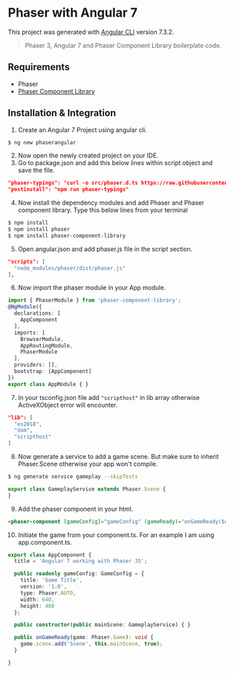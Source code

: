 # Phaser with Angular 7

This project was generated with [Angular CLI](https://github.com/angular/angular-cli) version 7.3.2.
> Phaser 3, Angular 7 and Phaser Component Library boilerplate code.

## Requirements
- Phaser
- [Phaser Component Library](https://github.com/TristanBonsor/phaser-component-library)

## Installation & Integration

1. Create an Angular 7 Project using angular cli. 
```bash
$ ng new phaserangular
```
2. Now open the newly created project on your IDE.
3. Go to package.json and add this below lines within script object and save the file.
```json
"phaser-typings": "curl -o src/phaser.d.ts https://raw.githubusercontent.com/photonstorm/phaser3-docs/master/typescript/phaser.d.ts",
"postinstall": "npm run phaser-typings"
```
4. Now install the dependency modules and add Phaser and Phaser component library. Type this below lines from your terminal
```bash
$ npm install
$ npm install phaser
$ npm install phaser-component-library
```

5. Open angular.json and add phaser.js file in the script section.
```json
"scripts": [
  "node_modules/phaser/dist/phaser.js"
],
```

6. Now import the phaser module in your App module.
```typescript
import { PhaserModule } from 'phaser-component-library';
@NgModule({
  declarations: [
    AppComponent
  ],
  imports: [
    BrowserModule,
    AppRoutingModule,
    PhaserModule
  ],
  providers: [],
  bootstrap: [AppComponent]
})
export class AppModule { }
```


7. In your tsconfig.json file add `"scripthost"` in lib array otherwise ActiveXObject error will encounter.
```json
"lib": [
  "es2018",
  "dom",
  "scripthost"
]
```

8. Now generate a service to add a game scene. But make sure to inherit Phaser.Scene otherwise your app won't compile.
```bash
$ ng generate service gameplay --skipTests
```
```typescript
export class GameplayService extends Phaser.Scene {
}
```
9. Add the phaser component in your html.
``` html
<phaser-component [gameConfig]="gameConfig" (gameReady)="onGameReady($event)"></phaser-component>
```
10. Initiate the game from your component.ts. For an example I am using app.component.ts.
```typescript
export class AppComponent {
  title = 'Angular 7 working with Phaser JS';

  public readonly gameConfig: GameConfig = {
    title: 'Game Title',
    version: '1.0',
    type: Phaser.AUTO,
    width: 640,
    height: 480
  };

  public constructor(public mainScene: GameplayService) { }

  public onGameReady(game: Phaser.Game): void {
    game.scene.add('Scene', this.mainScene, true);
  }

}
```
